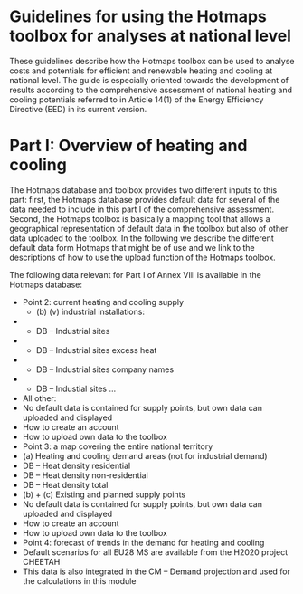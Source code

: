 # Guidelines for using the Hotmaps toolbox for analyses at national level

These guidelines describe how the Hotmaps toolbox can be used to analyse costs and potentials for efficient and renewable heating and cooling at national level. The guide is especially oriented towards the development of results according to the comprehensive assessment of national heating and cooling potentials referred to in Article 14(1) of the Energy Efficiency Directive (EED) in its current version.

# Part I: Overview of heating and cooling

The Hotmaps database and toolbox provides two different inputs to this part: first, the Hotmaps database provides default data for several of the data needed to include in this part I of the comprehensive assessment. Second, the Hotmaps toolbox is basically a mapping tool that allows a geographical representation of default data in the toolbox but also of other data uploaded to the toolbox. In the following we describe the different default data form Hotmaps that might be of use and we link to the descriptions of how to use the upload function of the Hotmaps toolbox.

The following data relevant for Part I of Annex VIII is available in the Hotmaps database:

* Point 2: current heating and cooling supply
  * (b) (v) industrial installations:
* * DB – Industrial sites
* * DB – Industrial sites excess heat
* * DB – Industrial sites company names
* * DB – Industial sites …
* All other:
* No default data is contained for supply points, but own data can uploaded and displayed
* How to create an account
* How to upload own data to the toolbox
* Point 3: a map covering the entire national territory
* (a) Heating and cooling demand areas (not for industrial demand)
* DB – Heat density residential
* DB – Heat density non-residential
* DB – Heat density total
* (b) + (c) Existing and planned supply points
* No default data is contained for supply points, but own data can uploaded and displayed
* How to create an account
* How to upload own data to the toolbox
* Point 4: forecast of trends in the demand for heating and cooling
* Default scenarios for all EU28 MS are available from the H2020 project CHEETAH
* This data is also integrated in the CM – Demand projection and used for the calculations in this module
